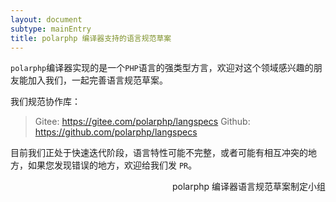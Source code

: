 ```yaml
---
layout: document
subtype: mainEntry
title: polarphp 编译器支持的语言规范草案
---
```


`polarphp`编译器实现的是一个`PHP`语言的强类型方言，欢迎对这个领域感兴趣的朋友能加入我们，一起完善语言规范草案。

我们规范协作库：
> Gitee: https://gitee.com/polarphp/langspecs
> Github: https://github.com/polarphp/langspecs

目前我们正处于快速迭代阶段，语言特性可能不完整，或者可能有相互冲突的地方，如果您发现错误的地方，欢迎给我们发 `PR`。

<div style="text-align: right">polarphp 编译器语言规范草案制定小组</div>